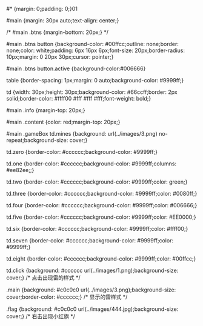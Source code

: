 #* {margin: 0;padding: 0;}01

#main {margin: 30px auto;text-align: center;}

/* #main .btns {margin-bottom: 20px;} */

#main .btns button {background-color: #00ffcc;outline: none;border: none;color: white;padding: 6px 16px 6px;font-size: 20px;border-radius: 10px;margin: 0 20px 30px;cursor: pointer;}

#main .btns button.active {background-color:#006666}

table {border-spacing: 1px;margin: 0 auto;background-color: #9999ff;}

td {width: 30px;height: 30px;background-color: #66ccff;border: 2px solid;border-color: #ffff00 #fff #fff #fff;font-weight: bold;}

#main .info {margin-top: 20px;}

#main .content {color: red;margin-top: 20px;}

#main .gameBox td.mines {background: url(../images/3.png) no-repeat;background-size: cover;}

td.zero {border-color: #cccccc;background-color: #9999ff;}

td.one {border-color: #cccccc;background-color: #9999ff;columns: #ee82ee;;}

td.two {border-color: #cccccc;background-color: #9999ff;color: green;}

td.three {border-color: #cccccc;background-color: #9999ff;color: #0080ff;}

td.four {border-color: #cccccc;background-color: #9999ff;color: #006666;}

td.five {border-color: #cccccc;background-color: #9999ff;color: #EE0000;}

td.six {border-color: #cccccc;background-color: #9999ff;color: #ffff00;}

td.seven {border-color: #cccccc;background-color: #9999ff;color: #9999ff;}

td.eight {border-color: #cccccc;background-color: #9999ff;color: #00ffcc;}

td.click {background: #cccccc url(../images/1.png);background-size: cover;}   /* 点击出现雷的样式 */

.main {background: #c0c0c0 url(../images/3.png);background-size: cover;border-color: #cccccc;} /* 显示的雷样式 */

.flag {background: #c0c0c0 url(../images/444.jpg);background-size: cover;} /* 右击出现小红旗 */
